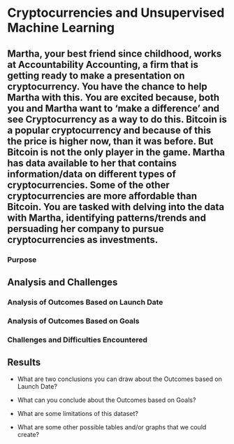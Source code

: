# Cryptocurrencies and Unsupervised Machine Learning

## Martha, your best friend since childhood, works at Accountability Accounting, a firm that is getting ready to make a presentation on cryptocurrency. You have the chance to help Martha with this. You are excited because, both you and Martha want to ‘make a difference’ and see Cryptocurrency as a way to do this. Bitcoin is a popular cryptocurrency and because of this the price is higher now, than it was before. But Bitcoin is not the only player in the game. Martha has data available to her that contains information/data on different types of cryptocurrencies. Some of the other cryptocurrencies are more affordable than Bitcoin. You are tasked with delving into the data with Martha, identifying patterns/trends and persuading her company to pursue cryptocurrencies as investments.

### Purpose


## Analysis and Challenges

### Analysis of Outcomes Based on Launch Date

### Analysis of Outcomes Based on Goals

### Challenges and Difficulties Encountered

## Results

- What are two conclusions you can draw about the Outcomes based on Launch Date?

- What can you conclude about the Outcomes based on Goals?

- What are some limitations of this dataset?

- What are some other possible tables and/or graphs that we could create?
